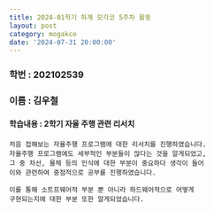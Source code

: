 ```yaml
---
title: 2024-01학기 하계 모각코 5주차 활동
layout: post
category: mogakco
date: '2024-07-31 20:00:00'
---
```


### 학번 : 202102539
### 이름 : 김우철

#### 학습내용 : 2학기 자율 주행 관련 리서치


```phython
처음 접해보는 자율주행 프로그램에 대한 리서치를 진행하였습니다.
자율주행 프로그램에도 세부적인 부분들이 많다는 것을 알게되었고,
그 중 차선, 물체 등의 인식에 대한 부분이 중요하다 생각이 들어
이와 관련하여 중점적으로 공부를 진행하였습니다.

이를 통해 소트프웨어적 부분 뿐 아니라 하드웨어적으로 어떻게 
구현되는지에 대한 부분 또한 알게되었습니다.
```
